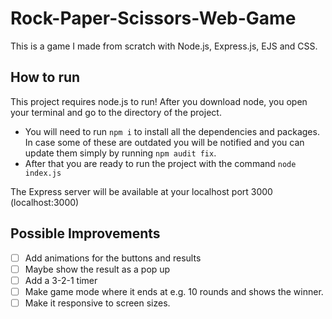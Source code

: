 # Rock-Paper-Scissors-Web-Game
This is a game I made from scratch with Node.js, Express.js, EJS and CSS.

## How to run 
This project requires node.js to run! After you download node, you open your terminal and go to the directory of the project. 

- You will need to run `npm i` to install all the dependencies and packages. In case some of these are outdated you will be notified and you can update them simply by running  `npm audit fix`.
- After that you are ready to run the project with the command `node index.js`

The Express server will be available at your localhost port 3000 (localhost:3000)

## Possible Improvements
- [ ] Add animations for the buttons and results
- [ ] Maybe show the result as a pop up
- [ ] Add a 3-2-1 timer
- [ ] Make game mode where it ends at e.g. 10 rounds and shows the winner.
- [ ] Make it responsive to screen sizes.
